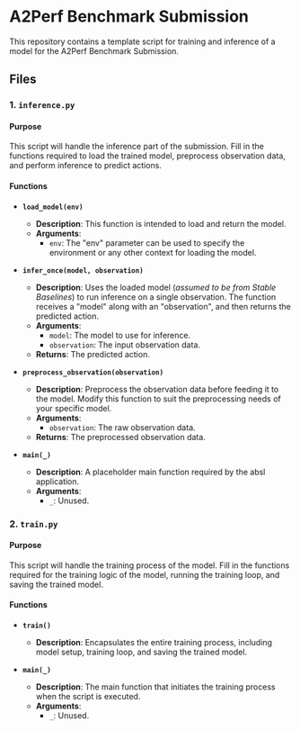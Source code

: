 # A2Perf Benchmark Submission

This repository contains a template script for training and inference of a model for the A2Perf Benchmark Submission.

## Files

### 1. `inference.py`

#### Purpose
This script will handle the inference part of the submission. Fill in the functions required to load the trained model, preprocess observation data, and perform inference to predict actions.

#### Functions

- **`load_model(env)`**
  - **Description**: This function is intended to load and return the model.
  - **Arguments**:
    - `env`: The "env" parameter can be used to specify the environment or any other context for loading the model.

- **`infer_once(model, observation)`**
  - **Description**: Uses the loaded model (*assumed to be from Stable Baselines*) to run inference on a single observation. The function receives a "model" along with an "observation", and then returns the predicted action.
  - **Arguments**:
    - `model`: The model to use for inference.
    - `observation`: The input observation data.
  - **Returns**: The predicted action.

- **`preprocess_observation(observation)`**
  - **Description**: Preprocess the observation data before feeding it to the model. Modify this function to suit the preprocessing needs of your specific model.
  - **Arguments**:
    - `observation`: The raw observation data.
  - **Returns**: The preprocessed observation data.

- **`main(_)`**
  - **Description**: A placeholder main function required by the absl application.
  - **Arguments**:
    - `_`: Unused.

### 2. `train.py`

#### Purpose
This script will handle the training process of the model. Fill in the functions required for the training logic of the model, running the training loop, and saving the trained model.

#### Functions

- **`train()`**
  - **Description**: Encapsulates the entire training process, including model setup, training loop, and saving the trained model.

- **`main(_)`**
  - **Description**: The main function that initiates the training process when the script is executed.
  - **Arguments**:
    - `_`: Unused.